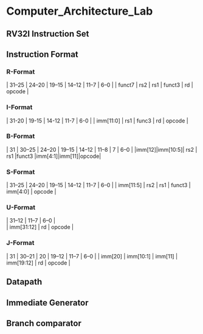 # Computer_Architecture_Lab

## RV32I Instruction Set

## Instruction Format 

### R-Format
| 31–25  | 24–20 | 19–15 |  14–12 | 11–7 |  6–0   | 
| funct7 |  rs2  |  rs1  | funct3 |  rd  | opcode |

### I-Format 
|    31-20   | 19-15 | 14-12 | 11-7 |  6-0   | 
|  imm[11:0] |  rs1  | func3 |  rd  | opcode |

### B-Format    
|  31   |  30–25  | 24–20 | 19–15 | 14–12 |  11–8  |   7   | 6–0  | 
|imm[12]|imm[10:5]|  rs2  |  rs1  |funct3 |imm[4:1]|imm[11]|opcode|

### S-Format
| 31–25     | 24–20 | 19–15 | 14–12  |   11–7   |   6–0   | 
| imm[11:5] | rs2   | rs1   | funct3 | imm[4:0] | opcode  |

### U-Format
|   31–12    | 11–7 |  6–0   |  
| imm[31:12] |  rd  | opcode |

### J-Format
|    31   |   30–21   |    20   |    19–12   | 11–7 |   6–0   | 
| imm[20] | imm[10:1] | imm[11] | imm[19:12] |  rd  | opcode  |

## Datapath

## Immediate Generator

## Branch comparator
